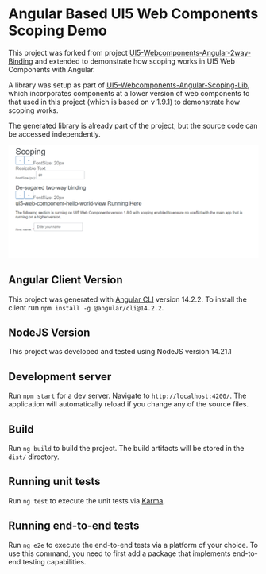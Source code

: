 # Angular Based UI5 Web Components Scoping Demo 
This project was forked from project [UI5-Webcomponents-Angular-2way-Binding](https://github.com/Logical-Star-Consulting/UI5-Webcomponents-Angular-2way-Binding) and extended to demonstrate how scoping works in UI5 Web Components with Angular.  

A library was setup as part of [UI5-Webcomponents-Angular-Scoping-Lib](https://github.com/Logical-Star-Consulting/UI5-Webcomponents-Angular-Scoping-Lib), which incorporates components at a lower version of web components to that used in this project (which is based on v 1.9.1) to demonstrate how scoping works.  

The generated library is already part of the project, but the source code can be accessed independently.

![Demo App](/assets/app.png)

## Angular Client Version
This project was generated with [Angular CLI](https://github.com/angular/angular-cli) version 14.2.2.  To install the client run `npm install -g @angular/cli@14.2.2`.

## NodeJS Version
This project was developed and tested using NodeJS version 14.21.1

## Development server
Run `npm start` for a dev server. Navigate to `http://localhost:4200/`. The application will automatically reload if you change any of the source files.

## Build
Run `ng build` to build the project. The build artifacts will be stored in the `dist/` directory.

## Running unit tests
Run `ng test` to execute the unit tests via [Karma](https://karma-runner.github.io).

## Running end-to-end tests
Run `ng e2e` to execute the end-to-end tests via a platform of your choice. To use this command, you need to first add a package that implements end-to-end testing capabilities.
